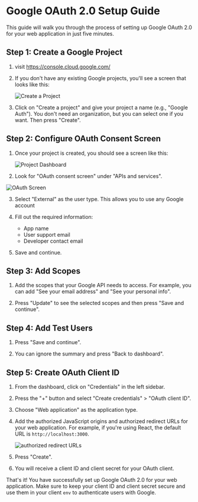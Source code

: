 # Google OAuth 2.0 Setup Guide

This guide will walk you through the process of setting up Google OAuth 2.0 for your web application in just five minutes.

## Step 1: Create a Google Project
1. visit https://console.cloud.google.com/

1. If you don't have any existing Google projects, you'll see a screen that looks like this:

   ![Create a Project](https://i.ibb.co/8BndVPN/image.png)

2. Click on "Create a project" and give your project a name (e.g., "Google Auth"). You don't need an organization, but you can select one if you want. Then press "Create".

## Step 2: Configure OAuth Consent Screen

1. Once your project is created, you should see a screen like this:

   ![Project Dashboard](https://i.ibb.co/1bR44qY/image.png)

2. Look for "OAuth consent screen" under "APIs and services".

  ![OAuth Screen](https://i.ibb.co/85Kn7SV/image.png)

3. Select "External" as the user type. This allows you to use any Google account 

4. Fill out the required information:
   - App name
   - User support email
   - Developer contact email

5. Save and continue.

## Step 3: Add Scopes

1. Add the scopes that your Google API needs to access. For example, you can add "See your email address" and "See your personal info".

2. Press "Update" to see the selected scopes and then press "Save and continue".

## Step 4: Add Test Users

1. Press "Save and continue".

3. You can ignore the summary and press "Back to dashboard".

## Step 5: Create OAuth Client ID

1. From the dashboard, click on "Credentials" in the left sidebar.

2. Press the "+" button and select "Create credentials" > "OAuth client ID".

3. Choose "Web application" as the application type.

4. Add the authorized JavaScript origins and authorized redirect URLs for your web application. For example, if you're using React, the default URL is `http://localhost:3000`.

   ![authorized redirect URLs](https://i.ibb.co/4fK2CM1/image.png)

5. Press "Create".

6. You will receive a client ID and client secret for your OAuth client.

That's it! You have successfully set up Google OAuth 2.0 for your web application. Make sure to keep your client ID and client secret secure and use them in your client `env` to authenticate users with Google.